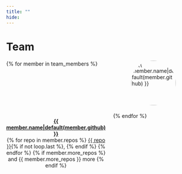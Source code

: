 ```yaml
---
title: ""
hide:
---
```

# Team

<div class="team-grid">
  {% for member in team_members %}
  <img src="https://avatars.githubusercontent.com/{{ member.github }}" alt="{{ member.name|default(member.github) }}" class="avatar-img">  
  <p style="text-align: center;">
    <b><a href="https://github.com/{{ member.github }}" target="_blank">{{ member.name|default(member.github) }}</a></b><br>
    {% for repo in member.repos %}
    <a href="https://github.com/teamtomo/{{ repo }}">{{ repo }}</a>{% if not loop.last %}, {% endif %}
    {% endfor %}
    {% if member.more_repos %}
    and {{ member.more_repos }} more
    {% endif %}
  </p>
  {% endfor %}
</div>

<style>
.avatar-img {
  width: 120px;
  height: 120px;
  border-radius: 50%;
  object-fit: cover;
  display: block;
  margin: 0 auto;
}

.team-grid {
  display: grid;
  grid-template-columns: repeat(2, 1fr);
  gap: 20px;
  margin: 20px 0;
}

/* Make it responsive - single column on small screens */
@media (max-width: 768px) {
  .team-grid {
    grid-template-columns: 1fr;
  }
}
</style>
